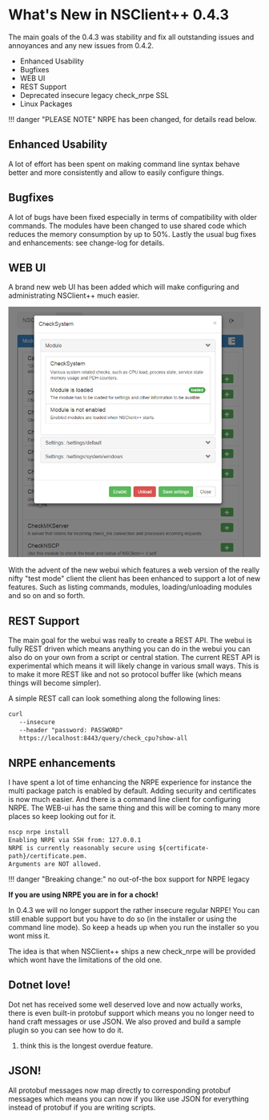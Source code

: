 # What's New in NSClient++ 0.4.3 #

The main goals of the 0.4.3 was stability and fix all outstanding issues and annoyances and any new issues from 0.4.2.

- Enhanced Usability
- Bugfixes
- WEB UI
- REST Support
- Deprecated insecure legacy check_nrpe SSL
- Linux Packages
  
!!! danger "PLEASE NOTE"
    NRPE has been changed, for details read below.
  

## Enhanced Usability ##

A lot of effort has been spent on making command line syntax behave better and more consistently and allow to easily configure things.
   

## Bugfixes  ##

A lot of bugs have been fixed especially in terms of compatibility with older commands. 
The modules have been changed to use shared code which reduces the memory consumption by up to 50%.
Lastly the usual bug fixes and enhancements: see change-log for details.
   

## WEB UI ##

A brand new web UI has been added which will make configuring and administrating NSClient++ much easier.

![New WEBUI](images/webui.png)

With the advent of the new webui which features a web version of the really nifty "test mode" client the client has been enhanced to support a lot of new features.
Such as listing commands, modules, loading/unloading modules and so on and so forth.

## REST Support ##

The main goal for the webui was really to create a REST API. 
The webui is fully REST driven which means anything you can do in the webui you can also do on your own from a script or central station. 
The current REST API is experimental which means it will likely change in various small ways. This is to make it more REST like and not so protocol buffer like (which means things will become simpler).

A simple REST call can look something along the following lines:
   

```
curl
   --insecure
   --header "password: PASSWORD"
   https://localhost:8443/query/check_cpu?show-all
```

## NRPE enhancements ##

I have spent a lot of time enhancing the NRPE experience for instance the multi package patch is enabled by default. 
Adding security and certificates is now much easier. 
And there is a command line client for configuring NRPE. 
The WEB-ui has the same thing and this will be coming to many more places so keep looking out for it.
   

```
nscp nrpe install
Enabling NRPE via SSH from: 127.0.0.1
NRPE is currently reasonably secure using ${certificate-path}/certificate.pem.
Arguments are NOT allowed.
```

!!! danger "Breaking change:" 
    no out-of-the box support for NRPE legacy
    
**If you are using NRPE you are in for a chock!**

In 0.4.3 we will no longer support the rather insecure regular NRPE!
You can still enable support but you have to do so (in the installer or using the command line mode).
So keep a heads up when you run the installer so you wont miss it.

The idea is that when NSClient++ ships a new check_nrpe will be provided which wont have the limitations of the old one.

## Dotnet love! ##

Dot net has received some well deserved love and now actually works, there is even built-in protobuf support which means you no longer need to hand craft messages or use JSON. 
We also proved and build a sample plugin so you can see how to do it.
1. think this is the longest overdue feature.
   

## JSON! ##

All protobuf messages now map directly to corresponding protobuf messages which means you can now if you like use JSON for everything instead of protobuf if you are writing scripts.
